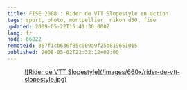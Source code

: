 ```yaml
---
title: FISE 2008 : Rider de VTT Slopestyle en action
tags: sport, photo, montpellier, nikon d50, fise
updated: 2009-05-22T15:41:30.000Z
lang: fr
node: 66822
remoteId: 367f1cb636f85c009a9f25b819651015
published: 2008-05-02T22:32:12+02:00
---
```

<figure class="object-center"><a href="/images/rider-de-vtt-slopestyle.jpg">![Rider de VTT Slopestyle](/images/660x/rider-de-vtt-slopestyle.jpg)
</a></figure>

